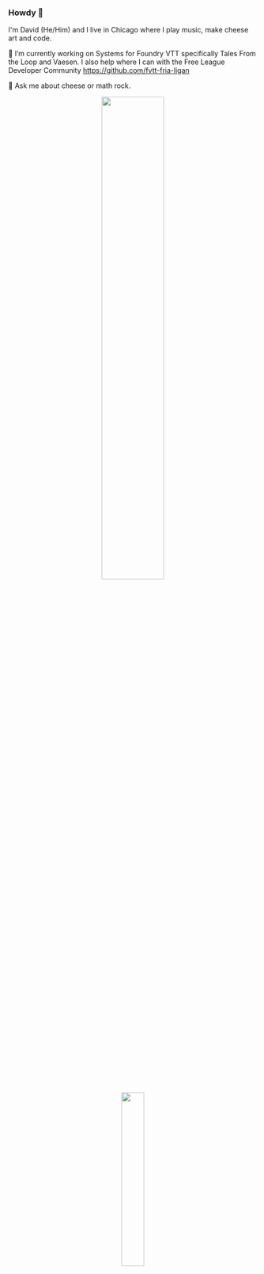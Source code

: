 ### Howdy 👋
I'm David (He/Him) and I live in Chicago where I play music, make cheese art and code.

🔭 I’m currently working on Systems for Foundry VTT specifically Tales From the Loop and Vaesen. I also help where I can with the Free League Developer Community https://github.com/fvtt-fria-ligan

💬 Ask me about cheese or math rock.
<!--
**DrOgres/drogres** is a ✨ _special_ ✨ repository because its `README.md` (this file) appears on your GitHub profile.


<!-- The stat card below is made with https://github.com/anuraghazra/github-readme-stats -->
<p align=center><img align=centre width=50% src="https://github-readme-stats.vercel.app/api?username=drogres&count_private=true&show_icons=true&theme=nord" /></p>
<br>
<br>

<p align=center><a href="hhttps://ko-fi.com/drogres" target="_blank"><img width=30% src="https://ko-fi.com/img/githubbutton_sm.svg" /></a></p>

